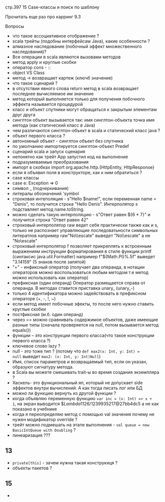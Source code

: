 стр.397 15 Case-классы и поиск по шаблону

Прочитать еще раз про карринг 9.3

Вопросы
- что такое ассоциативное отображение ?
- scala трейты (подобны интерфейсам Java), какие особенности ?
- алмазное наследование (побочный эффект множественного наследования)?
- Все операции в scala являются вызовами методов
- метод apply и круглые скобки
- оператор cons - ::
- object VS Class
- метод -> возвращает картеж (ключб значение)
- что такое сценарий ?
- в отсутствии явного слова return метод в scala возвращает последнее вычисляемое им значение
- метод который выполняется только для получения побочного
  эффекта называется процедурой
- класс и объект спутники могут обращаться к закрытым элементам друг друга
- синглтон объект вызывается так: имя синглтон-объекта точка имя метода (как статический класс в Java)
- чем различаются синглтон-объект в scala и статический класс java ?
- объект первого класса ?
- автономный объект - синглтон объект без спутника
- по умолчанию импортируется синглтон-объект Predef
- сценарий scala и запуск сценария
- непонятно как трейт App запустил код на выполнение
- подразумеваемые преобразования
- импорт в скобках import org.apache.http.{HttpEntity, HttpResponse}
- если я объявил поля в конструкторе, как к ним обратиться ?
- case классы
- case e: Exception => 0
- символ _ (подчеркивания)
- литералы обозначений 'symbol
- строковая интеполяция - s"Hello $name!", если переменная name = "Denis", то получится строка "Hello Denis". Интерполятор s подставляет метод name.toString.
- можно сделать такую интерполяцию - s"Ответ равен ${6 * 7}"  и получится строка "Ответ равен 42"
- строковый интерполятор raw ведет себя практически также как и s, только не распознает управляющие последоватьности символьных литератлов
    например raw"No\\\\escate" выведет "No\\\\escate" а не "No\\escate"  
- строковый интерполятор f позволяет прикреплять к встроенным выражениям инструкции форматирования в стиле функции printf (синтаксис java.util.Formatter)
  например f"${Math.PI}%.5f" выведет "3.14159" (5 знаков после запятой)
- "+" - инфиксный оператор (получает два операнда, в нотации операторов можно воспользоваться любым методом т.е метод можно использовать как оператор)
- префиксная (один операнд) Оператор размещается справа от операнда. В методах ставится приставка unary_ (unary_-)
- только 4 идентификатора можно задействовать в префиксном операторе (+, -, !, ~)
- если метод имеет побочные эфекты, то после него нужно ставить круглые скобки 
- постфиксная (м.б. один операнд)
- через == можно сравнивать содержимое объектов, даже имеющие разные типы (сначала проверяется на null, потом вызывается метод equals())
- функции – это конструкции первого класса(что такое конструкции первого класса ?)
- ключевое слово lazy ?
- null - это тоже тип ? (потому что <code>def max2(x: Int, y: Int) = null</code> выведет <code>max2: (x: Int, y: Int)Null</code>)
- Имя, список параметров и возвращаемый тип, если он указан, образуют сигнатуру метода.
- в Scala вы можете смешивать trait-ы во время создания экземпляра ?
- Хаскель- это функциональный яп, который не допускает side эффектов внутри вычислений. А как тогда писать лог или БД
- можно ли функцию вернуть из другой функции ?
- когда объявляю переменную функцию <code>var inc = (x: Int) => x + 1</code>, на экран выводится $$Lambda$1126/1239935217@27bb4dc5 а не <function1> как показано в учебнике
- когда я переопределяю метод с помощью val значения почему не нужен модификатор override ?
- трейт можно подмешать на этапе выполнения - <code>val queue = new BasicIntQueue with Doubling</code> ?
- линеаризация ???

13
---
- <code>private[this]</code> - зачем нужна такая конструкиця ?
- объекты пакетов ?

15
---
- 